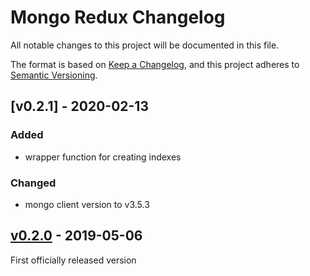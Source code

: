 # Mongo Redux Changelog

All notable changes to this project will be documented in this file.

The format is based on [Keep a Changelog](https://keepachangelog.com/en/1.0.0/),
and this project adheres to [Semantic Versioning](https://semver.org/spec/v2.0.0.html).

## [v0.2.1] - 2020-02-13

### Added
- wrapper function for creating indexes

### Changed
- mongo client version to v3.5.3

## [v0.2.0] - 2019-05-06

First officially released version

[v0.2.0]: https://gitlab.com/GCSBOSS/mongo-redux/-/tags/v0.2.0

